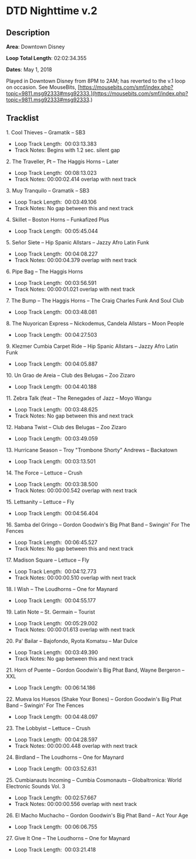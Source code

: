 # DTD Nighttime v.2

## Description

**Area**: Downtown Disney

**Loop Total Length**: 02:02:34.355

**Dates**: May 1, 2018

Played in Downtown Disney from 8PM to 2AM; has reverted to the v.1 loop on occasion. See MouseBits, [https://mousebits.com/smf/index.php?topic=9811.msg92333#msg92333.](https://mousebits.com/smf/index.php?topic=9811.msg92333#msg92333.)

## Tracklist

1\. Cool Thieves – Gramatik – SB3 

- Loop Track Length:  00:03:13.383
- Track Notes: Begins with 1.2 sec. silent gap

2\. The Traveller, Pt – The Haggis Horns – Later 

- Loop Track Length:  00:08:13.023
- Track Notes: 00:00:02.414 overlap with next track

3\. Muy Tranquilo – Gramatik – SB3 

- Loop Track Length:  00:03:49.106
- Track Notes: No gap between this and next track

4\. Skillet – Boston Horns – Funkafized Plus 

- Loop Track Length:  00:05:45.044

5\. Señor Siete – Hip Spanic Allstars – Jazzy Afro Latin Funk 

- Loop Track Length:  00:04:08.227
- Track Notes: 00:00:04.379 overlap with next track

6\. Pipe Bag – The Haggis Horns

- Loop Track Length:  00:03:56.591
- Track Notes: 00:00:01.021 overlap with next track

7\. The Bump – The Haggis Horns – The Craig Charles Funk And Soul Club 

- Loop Track Length:  00:03:48.081

8\. The Nuyorican Express – Nickodemus, Candela Allstars – Moon People 

- Loop Track Length:  00:04:27.503

9\. Klezmer Cumbia Carpet Ride – Hip Spanic Allstars – Jazzy Afro Latin Funk 

- Loop Track Length:  00:04:05.887

10\. Un Grao de Areia – Club des Belugas – Zoo Zizaro 

- Loop Track Length:  00:04:40.188

11\. Zebra Talk (feat – The Renegades of Jazz – Moyo Wangu 

- Loop Track Length:  00:03:48.625
- Track Notes: No gap between this and next track

12\. Habana Twist – Club des Belugas – Zoo Zizaro 

- Loop Track Length:  00:03:49.059

13\. Hurricane Season – Troy "Trombone Shorty" Andrews – Backatown 

- Loop Track Length:  00:03:13.501

14\. The Force – Lettuce – Crush 

- Loop Track Length:  00:03:38.500
- Track Notes: 00:00:00.542 overlap with next track

15\. Lettsanity – Lettuce – Fly 

- Loop Track Length:  00:04:56.404

16\. Samba del Gringo – Gordon Goodwin's Big Phat Band – Swingin' For The Fences 

- Loop Track Length:  00:06:45.527
- Track Notes: No gap between this and next track

17\. Madison Square – Lettuce – Fly 

- Loop Track Length:  00:04:12.773
- Track Notes: 00:00:00.510 overlap with next track

18\. I Wish – The Loudhorns – One for Maynard 

- Loop Track Length:  00:04:55.177

19\. Latin Note – St. Germain – Tourist 

- Loop Track Length:  00:05:29.002
- Track Notes: 00:00:01.613 overlap with next track

20\. Pa' Bailar – Bajofondo, Ryota Komatsu – Mar Dulce 

- Loop Track Length:  00:03:49.390
- Track Notes: No gap between this and next track

21\. Horn of Puente – Gordon Goodwin's Big Phat Band, Wayne Bergeron – XXL 

- Loop Track Length:  00:06:14.186

22\. Mueva los Huesos (Shake Your Bones) – Gordon Goodwin's Big Phat Band – Swingin' For The Fences 

- Loop Track Length:  00:04:48.097

23\. The Lobbyist – Lettuce – Crush 

- Loop Track Length:  00:04:28.597
- Track Notes: 00:00:00.448 overlap with next track

24\. Birdland – The Loudhorns – One for Maynard 

- Loop Track Length:  00:03:52.631

25\. Cumbianauts Incoming – Cumbia Cosmonauts – Globaltronica: World Electronic Sounds Vol. 3 

- Loop Track Length:  00:02:57.667
- Track Notes: 00:00:00.556 overlap with next track

26\. El Macho Muchacho – Gordon Goodwin's Big Phat Band – Act Your Age 

- Loop Track Length:  00:06:06.755

27\. Give It One – The Loudhorns – One for Maynard 

- Loop Track Length:  00:03:21.418
